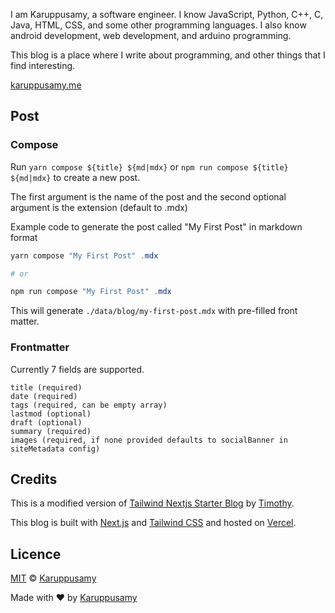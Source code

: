 


I am Karuppusamy, a software engineer. I know JavaScript, Python, C++, C, Java, HTML, CSS, and some other programming languages. I also know android development, web development, and arduino programming.

This blog is a place where I write about programming, and other things that I find interesting.

[karuppusamy.me](https://karuppusamy.me/)

## Post

### Compose

Run `yarn compose ${title} ${md|mdx}` or `npm run compose ${title} ${md|mdx}` to create a new post.

The first argument is the name of the post and the second optional argument is the extension (default to .mdx)

Example code to generate the post called "My First Post" in markdown format

```powershell
yarn compose "My First Post" .mdx

# or

npm run compose "My First Post" .mdx
```

This will generate `./data/blog/my-first-post.mdx` with pre-filled front matter.

### Frontmatter

Currently 7 fields are supported.

```
title (required)
date (required)
tags (required, can be empty array)
lastmod (optional)
draft (optional)
summary (required)
images (required, if none provided defaults to socialBanner in siteMetadata config)
```

## Credits

This is a modified version of [Tailwind Nextjs Starter Blog](https://github.com/timlrx/tailwind-nextjs-starter-blog) by [Timothy](https://github.com/timlrx).

This blog is built with [Next.js](https://nextjs.org/) and [Tailwind CSS](https://tailwindcss.com/) and hosted on [Vercel](https://vercel.com/).

## Licence

[MIT](https://github.com/karuppusamy-d/blog/blob/main/LICENSE) © [Karuppusamy](https://karuppusamy.me)

Made with ❤️ by [Karuppusamy](https://karuppusamy.me/)
